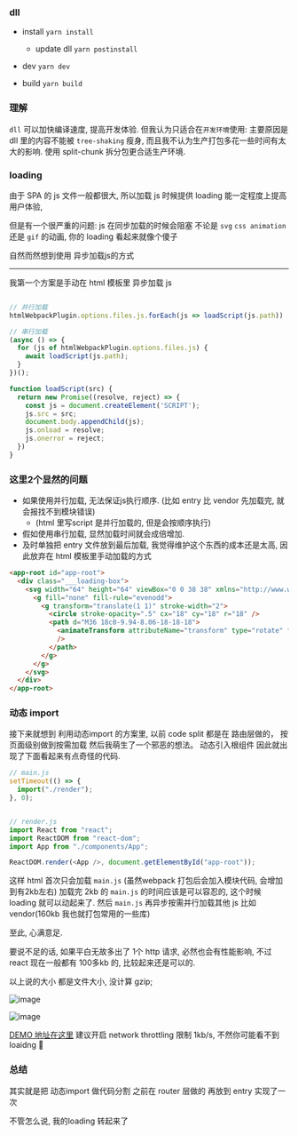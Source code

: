 ### dll

- install `yarn install`
  - update dll `yarn postinstall`

- dev `yarn dev`

- build `yarn build`


### 理解

`dll` 可以加快编译速度, 提高开发体验. 但我认为只适合在`开发环境`使用:
主要原因是 dll 里的内容不能被 `tree-shaking` 瘦身,
而且我不认为生产打包多花一些时间有太大的影响. 使用 split-chunk 拆分包更合适生产环境.


### loading

由于 SPA 的 js 文件一般都很大, 所以加载 js 时候提供 loading 能一定程度上提高用户体验,

但是有一个很严重的问题: js 在同步加载的时候会阻塞 不论是 `svg` `css animation` 还是 `gif` 的动画,
你的 loading 看起来就像个傻子

自然而然想到使用 异步加载js的方式

---

我第一个方案是手动在 html 模板里 异步加载 js
```js

// 并行加载
htmlWebpackPlugin.options.files.js.forEach(js => loadScript(js.path))

// 串行加载
(async () => {
  for (js of htmlWebpackPlugin.options.files.js) {
    await loadScript(js.path);
  }
})();

function loadScript(src) {
  return new Promise((resolve, reject) => {
    const js = document.createElement('SCRIPT');
    js.src = src;
    document.body.appendChild(js);
    js.onload = resolve;
    js.onerror = reject;
  })
}
```

### 这里2个显然的问题
  - 如果使用并行加载, 无法保证js执行顺序. (比如 entry 比 vendor 先加载完, 就会报找不到模块错误)
    - (html 里写script 是并行加载的, 但是会按顺序执行)
  - 假如使用串行加载, 显然加载时间就会成倍增加.
  - 及时单独把 entry 文件放到最后加载, 我觉得维护这个东西的成本还是太高, 因此放弃在 html 模板里手动加载的方式


```html
<app-root id="app-root">
  <div class="___loading-box">
    <svg width="64" height="64" viewBox="0 0 38 38" xmlns="http://www.w3.org/2000/svg" stroke="#ccc">
      <g fill="none" fill-rule="evenodd">
        <g transform="translate(1 1)" stroke-width="2">
          <circle stroke-opacity=".5" cx="18" cy="18" r="18" />
          <path d="M36 18c0-9.94-8.06-18-18-18">
            <animateTransform attributeName="transform" type="rotate" from="0 18 18" to="360 18 18" dur="1s" repeatCount="indefinite"
            />
          </path>
        </g>
      </g>
    </svg>
  </div>
</app-root>
```


### 动态 import

接下来就想到 利用动态import 的方案里,
以前 code split 都是在 路由层做的， 按页面级别做到按需加载
然后我萌生了一个邪恶的想法。
动态引入根组件
因此就出现了下面看起来有点奇怪的代码.

```js
// main.js
setTimeout(() => {
  import("./render");
}, 0);


// render.js
import React from "react";
import ReactDOM from "react-dom";
import App from "./components/App";

ReactDOM.render(<App />, document.getElementById("app-root"));
```


这样 html 首次只会加载 `main.js` (虽然webpack 打包后会加入模块代码, 会增加到有2kb左右)
加载完 2kb 的 `main.js` 的时间应该是可以容忍的, 这个时候 loading 就可以动起来了.
然后 `main.js` 再异步按需并行加载其他 js 比如 vendor(160kb 我也就打包常用的一些库)

至此, 心满意足.

要说不足的话, 如果平白无故多出了 1个 http 请求, 必然也会有性能影响,
不过 react 现在一般都有 100多kb 的, 比较起来还是可以的.


以上说的大小 都是文件大小, 没计算 gzip;


![image](https://user-images.githubusercontent.com/12208108/44659271-33dede80-aa36-11e8-9099-fce3f66b7c12.png)

![image](https://user-images.githubusercontent.com/12208108/44660183-7950db00-aa39-11e8-8853-0395ebbb7441.png)


[DEMO 地址在这里](https://uinz.github.io/webpack-dll-demo/) 建议开启 network throttling 限制 1kb/s, 不然你可能看不到loaidng 🤪


### 总结
其实就是把 动态import 做代码分割 之前在 router 层做的
再放到 entry 实现了一次

不管怎么说, 我的loading 转起来了